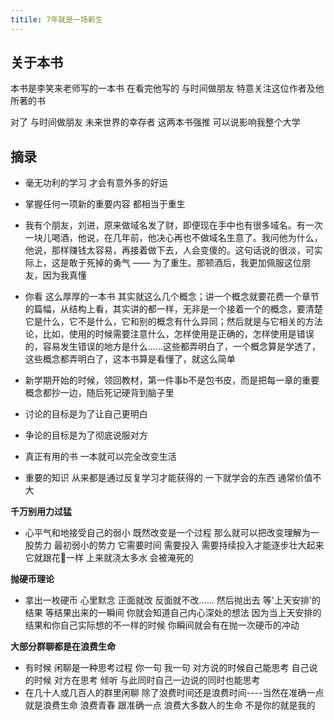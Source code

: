 ```yaml
---
titile: 7年就是一场新生
---
```


## 关于本书
本书是李笑来老师写的一本书 在看完他写的 与时间做朋友 特意关注这位作者及他所著的书

对了 与时间做朋友  未来世界的幸存者  这两本书强推 可以说影响我整个大学

## 摘录

* 毫无功利的学习 才会有意外多的好运

* 掌握任何一项新的重要内容 都相当于重生
* 我有个朋友，刘进，原来做域名发了财，即便现在手中也有很多域名。有一次一块儿喝酒，他说，在几年前，他决心再也不做域名生意了。我问他为什么，他说，那样赚钱太容易，再接着做下去，人会变傻的。这句话说的很淡，可实际上，这是敢于死掉的勇气 —— 为了重生。那顿酒后，我更加佩服这位朋友，因为我真懂

* 你看 这么厚厚的一本书 其实就这么几个概念；讲一个概念就要花费一个章节的篇幅，从结构上看，其实讲的都一样，无非是一个接着一个的概念，要清楚它是什么，它不是什么，它和别的概念有什么异同；然后就是与它相关的方法论，比如，使用的时候需要注意什么，怎样使用是正确的，怎样使用是错误的，容易发生错误的地方是什么......这些都弄明白了，一个概念算是学透了，这些概念都弄明白了，这本书算是看懂了，就这么简单
* 新学期开始的时候，领回教材，第一件事b不是包书皮，而是把每一章的重要概念都抄一边，随后死记硬背到脑子里

* 讨论的目标是为了让自己更明白
* 争论的目标是为了彻底说服对方

* 真正有用的书 一本就可以完全改变生活  

* 重要的知识 从来都是通过反复学习才能获得的 一下就学会的东西 通常价值不大

**千万别用力过猛**

* 心平气和地接受自己的弱小 既然改变是一个过程 那么就可以把改变理解为一股势力 最初弱小的势力 它需要时间 需要投入 需要持续投入才能逐步壮大起来 它就跟花💐一样 上来就浇太多水 会被淹死的

**抛硬币理论**

* 拿出一枚硬币 心里默念 正面就改 反面就不改...... 然后抛出去 等'上天安排'的结果 等结果出来的一瞬间 你就会知道自己内心深处的想法 因为当上天安排的结果和你自己实际想的不一样的时候 你瞬间就会有在抛一次硬币的冲动

**大部分群聊都是在浪费生命**

* 有时候 闲聊是一种思考过程 你一句 我一句 对方说的时候自己能思考 自己说的时候 对方在思考 倾听 与此同时自己一边说的同时也能思考
* 在几十人或几百人的群里闲聊 除了浪费时间还是浪费时间----当然在准确一点 就是浪费生命 浪费青春 跟准确一点 浪费大多数人的生命 不是你的就是我的

